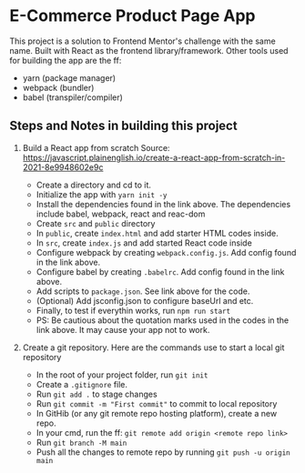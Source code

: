 # E-Commerce Product Page App

This project is a solution to Frontend Mentor's challenge with the same name.
Built with React as the frontend library/framework.
Other tools used for building the app are the ff:

- yarn (package manager)
- webpack (bundler)
- babel (transpiler/compiler)

## Steps and Notes in building this project

1. Build a React app from scratch
   Source: https://javascript.plainenglish.io/create-a-react-app-from-scratch-in-2021-8e9948602e9c

   - Create a directory and cd to it.
   - Initialize the app with `yarn init -y`
   - Install the dependencies found in the link above.
     The dependencies include babel, webpack, react and reac-dom
   - Create `src` and `public` directory
   - In `public`, create `index.html` and add starter HTML codes inside.
   - In `src`, create `index.js` and add started React code inside
   - Configure webpack by creating `webpack.config.js`. Add config found in the link above.
   - Configure babel by creating `.babelrc`. Add config found in the link above.
   - Add scripts to `package.json`. See link above for the code.
   - (Optional) Add jsconfig.json to configure baseUrl and etc.
   - Finally, to test if everythin works, run `npm run start`
   - PS: Be cautious about the quotation marks used in the codes in the link above. It may cause your app not to work.

2. Create a git repository.
   Here are the commands use to start a local git repository
   - In the root of your project folder, run `git init`
   - Create a `.gitignore` file.
   - Run `git add .` to stage changes
   - Run `git commit -m "First commit"` to commit to local repository
   - In GitHib (or any git remote repo hosting platform), create a new repo.
   - In your cmd, run the ff: `git remote add origin <remote repo link>`
   - Run `git branch -M main`
   - Push all the changes to remote repo by running `git push -u origin main`
